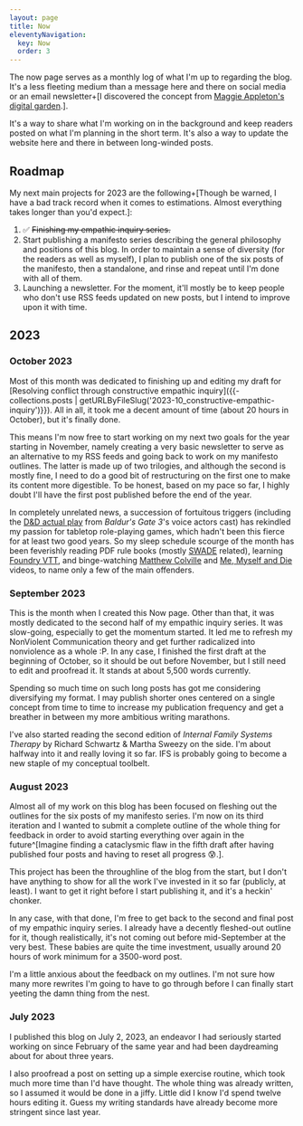 ```yaml
---
layout: page
title: Now
eleventyNavigation:
  key: Now
  order: 3
---
```


The now page serves as a monthly log of what I'm up to regarding the blog. It's a less fleeting medium than a message here and there on social media or an email newsletter+[I discovered the concept from [Maggie Appleton's digital garden](https://maggieappleton.com/now).].

It's a way to share what I'm working on in the background and keep readers posted on what I'm planning in the short term. It's also a way to update the website here and there in between long-winded posts.

## Roadmap

My next main projects for 2023 are the following+[Though be warned, I have a bad track record when it comes to estimations. Almost everything takes longer than you'd expect.]:

1. ✅ ~~Finishing my empathic inquiry series.~~
2. Start publishing a manifesto series describing the general philosophy and positions of this blog. In order to maintain a sense of diversity (for the readers as well as myself), I plan to publish one of the six posts of the manifesto, then a standalone, and rinse and repeat until I'm done with all of them.
3. Launching a newsletter. For the moment, it'll mostly be to keep people who don't use RSS feeds updated on new posts, but I intend to improve upon it with time.

## 2023

### October 2023

Most of this month was dedicated to finishing up and editing my draft for [Resolving conflict through constructive empathic inquiry]({{- collections.posts | getURLByFileSlug('2023-10_constructive-empathic-inquiry')}}). All in all, it took me a decent amount of time (about 20 hours in October), but it's finally done.

This means I'm now free to start working on my next two goals for the year starting in November, namely creating a very basic newsletter to serve as an alternative to my RSS feeds and going back to work on my manifesto outlines. The latter is made up of two trilogies, and although the second is mostly fine, I need to do a good bit of restructuring on the first one to make its content more digestible. To be honest, based on my pace so far, I highly doubt I'll have the first post published before the end of the year.

In completely unrelated news, a succession of fortuitous triggers (including the [D&D actual play](https://www.youtube.com/playlist?list=PLHv5CBoZYv4VQSb6e64P4e4gUXrgNsgq5) from *Baldur's Gate 3*'s voice actors cast) has rekindled my passion for tabletop role-playing games, which hadn't been this fierce for at least two good years. So my sleep schedule scourge of the month has been feverishly reading PDF rule books (mostly [SWADE](https://peginc.com/new-to-savage-worlds-start-here/) related), learning [Foundry VTT](https://foundryvtt.com/), and binge-watching [Matthew Colville](https://www.youtube.com/@mcolville) and [Me, Myself and Die](https://www.youtube.com/playlist?list=PLDvunq75UfH_GAUWYcYSGL_vftZG0nzR-) videos, to name only a few of the main offenders.

### September 2023

This is the month when I created this Now page. Other than that, it was mostly dedicated to the second half of my empathic inquiry series. It was slow-going, especially to get the momentum started. It led me to refresh my NonViolent Communication theory and get further radicalized into nonviolence as a whole :P. In any case, I finished the first draft at the beginning of October, so it should be out before November, but I still need to edit and proofread it. It stands at about 5,500 words currently.

Spending so much time on such long posts has got me considering diversifying my format. I may publish shorter ones centered on a single concept from time to time to increase my publication frequency and get a breather in between my more ambitious writing marathons.

I've also started reading the second edition of _Internal Family Systems Therapy_ by Richard Schwartz & Martha Sweezy on the side. I'm about halfway into it and really loving it so far. IFS is probably going to become a new staple of my conceptual toolbelt.

### August 2023

Almost all of my work on this blog has been focused on fleshing out the outlines for the six posts of my manifesto series. I'm now on its third iteration and I wanted to submit a complete outline of the whole thing for feedback in order to avoid starting everything over again in the future^[Imagine finding a cataclysmic flaw in the fifth draft after having published four posts and having to reset all progress 😰.].

This project has been the throughline of the blog from the start, but I don't have anything to show for all the work I've invested in it so far (publicly, at least). I want to get it right before I start publishing it, and it's a heckin' chonker.

In any case, with that done, I'm free to get back to the second and final post of my empathic inquiry series. I already have a decently fleshed-out outline for it, though realistically, it's not coming out before mid-September at the very best. These babies are quite the time investment, usually around 20 hours of work minimum for a 3500-word post.

I'm a little anxious about the feedback on my outlines. I'm not sure how many more rewrites I'm going to have to go through before I can finally start yeeting the damn thing from the nest.

### July 2023

I published this blog on July 2, 2023, an endeavor I had seriously started working on since February of the same year and had been daydreaming about for about three years.

I also proofread a post on setting up a simple exercise routine, which took much more time than I'd have thought. The whole thing was already written, so I assumed it would be done in a jiffy. Little did I know I'd spend twelve hours editing it. Guess my writing standards have already become more stringent since last year.
